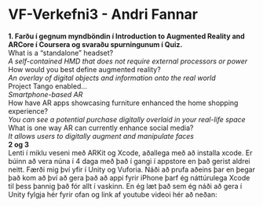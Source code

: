 # VF-Verkefni3 - Andri Fannar
**1. Farðu í gegnum myndböndin í Introduction to Augmented Reality and ARCore í Coursera og svaraðu spurningunum í Quiz.**  
What is a “standalone” headset?  
*A self-contained HMD that does not require external processors or power*  
How would you best define augmented reality?  
*An overlay of digital objects and information onto the real world*  
Project Tango enabled...  
*Smartphone-based AR*  
How have AR apps showcasing furniture enhanced the home shopping experience?  
*You can see a potential purchase digitally overlaid in your real-life space*  
What is one way AR can currently enhance social media?  
*It allows users to digitally augment and manipulate faces*  
**2 og 3**  
Lenti í miklu veseni með ARKit og Xcode, aðallega með að installa xcode. Er búinn að vera núna í 4 daga með það í gangi í appstore en það gerist aldrei neitt. Færði mig því yfir í Unity og Vuforia. Náði að prufa aðeins þar en þegar það kom að því að gera það að appi fyrir iPhone þarf ég náttúrulega Xcode til þess þannig það fór allt í vaskinn. En ég læt það sem ég náði að gera í Unity fylgja hér fyrir ofan og link af youtube videoi hér að neðan:  

